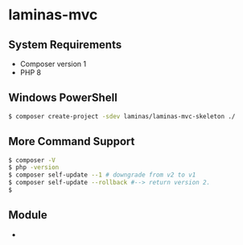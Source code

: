# laminas-mvc

## System Requirements

- Composer version 1
- PHP 8

## Windows PowerShell

```bash
$ composer create-project -sdev laminas/laminas-mvc-skeleton ./

```

## More Command Support

```bash
$ composer -V
$ php -version
$ composer self-update --1 # downgrade from v2 to v1
$ composer self-update --rollback #--> return version 2.
$ 
```

## Module

- 